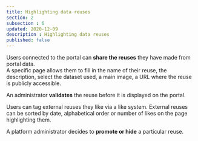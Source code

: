 ```yaml
---
title: Highlighting data reuses
section: 2
subsection : 6
updated: 2020-12-09
description : Highlighting data reuses
published: false
---
```


Users connected to the portal can **share the reuses** they have made from portal data.  
A specific page allows them to fill in the name of their reuse, the description, select the dataset used, a main image, a URL where the reuse is publicly accessible.

An administrator **validates** the reuse before it is displayed on the portal.

Users can tag external reuses they like via a like system. External reuses can be sorted by date, alphabetical order or number of likes on the page highlighting them.

A platform administrator decides to **promote or hide** a particular reuse.
